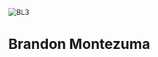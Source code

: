  ![BL3](https://github.com/Bmontezuma/Bmontezuma/assets/143756794/6dbc4d1e-7127-4202-966b-c899db08d040)
# Brandon Montezuma

